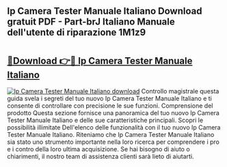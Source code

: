## Ip Camera Tester Manuale Italiano Download gratuit PDF - Part-brJ Italiano Manuale dell'utente di riparazione 1M1z9

# <h2><a href="http://dfge020.blite.top/?on=Ip+Camera+Tester+Manuale+Italiano">🔗Download 👉🔴 Ip Camera Tester Manuale Italiano</a></h2>

[![Ip Camera Tester Manuale Italiano download](https://i.imgur.com/lujVjoI.png)](http://dfge020.blite.top/?on=Ip+Camera+Tester+Manuale+Italiano)
Controllo magistrale questa guida svela i segreti del tuo nuovo Ip Camera Tester Manuale Italiano e ti consente di controllare con precisione le sue funzioni. Comprensione del prodotto Questa sezione fornisce una panoramica del tuo nuovo Ip Camera Tester Manuale Italiano e delle sue caratteristiche principali. Scopri le possibilità illimitate Dell'elenco delle funzionalità con il tuo nuovo Ip Camera Tester Manuale Italiano. Riteniamo che Ip Camera Tester Manuale Italiano sia stato uno strumento importante nella loro ricerca per comprendere i pro e i contro della loro ultima acquisizione. Se hai bisogno di aiuto o chiarimenti, il nostro team di assistenza clienti sarà lieto di aiutarti.
